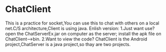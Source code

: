 ChatClient
==========

This is a practice for socket,You can use this to chat with others on a local net.C/S architecture,Client is using java.
Enlish version:
  1.Just want use?
    open the ChatServerEx.jar on computer as the server;
    install the apk file on ChatClient-->bin.
  2.Want to view the code?
    ChatClient is the Android project,ChatServer is a java project,so thay are two projects.
